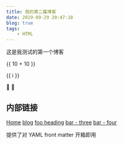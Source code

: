 ```yaml
---
title: 我的第二篇博客
date: 2019-09-29 20:47:18
blog: true
tags:
    - HTML
---
```


这是我测试的第一个博客 

 {{ 10 + 10 }} 

<span v-for="i in 3">{{ i }} </span> 

:tada: :100:


## 内部链接

[Home](/) <!-- 跳转到根部的 README.md -->
[blog](/foo/) <!-- 跳转到 foo 文件夹的 index.html -->
[foo heading](./#heading) <!-- 跳转到 foo/index.html 的特定标题位置 -->
[bar - three](../bar/three.md) <!-- 具体文件可以使用 .md 结尾（推荐） -->
[bar - four](../bar/four.html) <!-- 也可以用 .html -->

提供了对 YAML front matter 开箱即用
